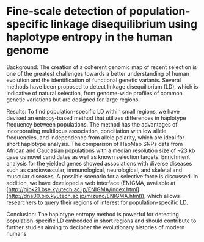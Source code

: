 # Fine-scale detection of population-specific linkage disequilibrium using haplotype entropy in the human genome

Background: The creation of a coherent genomic map of recent selection is one of the greatest challenges towards a better understanding of human evolution and the identification of functional genetic variants. Several methods have been proposed to detect linkage disequilibrium (LD), which is indicative of natural selection, from genome-wide profiles of common genetic variations but are designed for large regions.

Results: To find population-specific LD within small regions, we have devised an entropy-based method that utilizes differences in haplotype frequency between populations. The method has the advantages of incorporating multilocus association, conciliation with low allele frequencies, and independence from allele polarity, which are ideal for short haplotype analysis. The comparison of HapMap SNPs data from African and Caucasian populations with a median resolution size of ~23 kb gave us novel candidates as well as known selection targets. Enrichment analysis for the yielded genes showed associations with diverse diseases such as cardiovascular, immunological, neurological, and skeletal and muscular diseases. A possible scenario for a selective force is discussed. In addition, we have developed a web interface (ENIGMA, available at [http://gibk21.bse.kyutech.ac.jp/ENIGMA/index.html](http://dna00.bio.kyutech.ac.jp/mizuno/ENIGMA.html)), which allows researchers to query their regions of interest for population-specific LD.

Conclusion: The haplotype entropy method is powerful for detecting population-specific LD embedded in short regions and should contribute to further studies aiming to decipher the evolutionary histories of modern humans.
